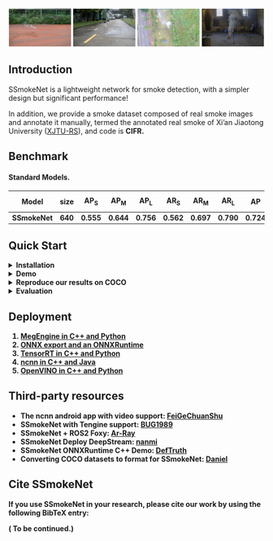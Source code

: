 <img src="results.png" >
<!-- <img src="assets/git_fig.png" width="1000" > -->

## Introduction
SSmokeNet is a lightweight network for smoke detection, with a simpler design but significant performance!
<!-- SSmokeNet is a lightweight network for small smoke detection, with a simpler design but significant performance! -->
<!-- It is specifically designed for small smoke detection, such as early and distant smoke, and it can be applied in various environments. -->
<!-- This repo is an implementation of PyTorch version SSmokeNet. -->

In addition, we provide a smoke dataset composed of real smoke images and annotate it manually, termed the annotated real smoke of Xi’an Jiaotong University ([XJTU-RS](https://pan.baidu.com/s/1XroD3qLwRH5tipsyDDzhSg)), and code is <b>CIFR<b>. 
<!-- These real images are from two benchmark datasets: [CVPR](https://cvpr.kmu.ac.kr/) and [USTC](http://smoke.ustcdu.cn/datasets.html).  -->
<!-- Our dataset is available. -->


<!-- For more details, please refer to our [report on Arxiv](https://arxiv.org/abs/2107.08430). -->


## Benchmark

#### Standard Models. 
| Model | size | AP<sub>S | AP<sub>M | AP<sub>L | AR<sub>S | AR<sub>M | AR<sub>L | AP|AR|Params<br>(M)|weights|
| ------ |:---: | :---:   | :---:    |:---:     |:---:  | :---: | :----: | :----: | :----: | :----: | :----: |
|SSmokeNet   |640  |0.555 |0.644 |0.756 |0.562|0.697|0.790|0.724 |0.715 |11.20| [down](https://pan.baidu.com/s/1RqEBkgskFKZwZAqrYwVwtw) |

## Quick Start

<details>
<summary>Installation</summary>

Step1. Install SSmokeNet.
```shell
git clone git@github.com:jingjing-maker/SSmokeNet.git
cd SSmokeNet
pip3 install -U pip && pip3 install -r requirements.txt
pip3 install -v -e . 
```

Step2. Install [pycocotools](https://github.com/cocodataset/cocoapi).

```shell
pip3 install cython; pip3 install 'git+https://github.com/cocodataset/cocoapi.git#subdirectory=PythonAPI'
```

</details>

<details>
<summary>Demo</summary>
Step1. Download a pretrained model from the benchmark table.

Step2. Use either -n or -f to specify your detector's config. For example:

```shell
python tools/demo.py image -n SSmokeNet -c /path/to/your/ssmokenet.pth --path ./test_img/ --conf 0.25 --nms 0.45 --tsize 640 --save_result --device [cpu/gpu]
```
or
```shell
python tools/demo.py image -f exps/default/ssmokenet.py.py -c /path/to/your/ssmokenet.pth --path ./test_img/ --conf 0.25 --nms 0.45 --tsize 640 --save_result --device [cpu/gpu]
```
eg:

python tools/demo.py image -f exps/default/ssmokenet.py -c weight/final.pth --path ./test_img/ --conf 0.25 --nms 0.45 --tsize 640 --save_result --device [gpu]


Demo for video: 
```shell
python tools/demo.py video -n SSmokeNet -c /path/to/your/ssmokenet.pth --path /path/to/your/video --conf 0.25 --nms 0.45 --tsize 640 --save_result --device [cpu/gpu]
```

</details>

<details>
<summary>Reproduce our results on COCO</summary>

Step1. Prepare COCO dataset
```shell
cd <SSmokeNet_HOME>
ln -s /path/to/your/COCO ./datasets/COCO
```

Step2. Reproduce our results on COCO by specifying -n:

```shell
python tools/train.py -n SSmokeNet -d 1 -b 64 --fp16 -o [--cache]  
```


* -d: number of gpu devices
* -b: total batch size, the recommended number for -b is num-gpu * 8
* --fp16: mixed precision training
* --cache: caching imgs into RAM to accelarate training, which need large system RAM. 

When using -f, the above commands are equivalent to:
```shell
python tools/train.py -f exps/default/ssmokenet.py -d 8 -b 64 --fp16 -o [--cache]
```

**Multi Machine Training**

We also support multi-nodes training. Just add the following args:
* --num\_machines: num of your total training nodes
* --machine\_rank: specify the rank of each node

Suppose you want to train SSmokeNet on 2 machines, and your master machines's IP is 123.123.123.123, use port 12312 and TCP.  
On master machine, run
```shell
python tools/train.py -n SSmokeNet -b 128 --dist-url tcp://123.123.123.123:12312 --num-machines 2 --machine-rank 0
```
On the second machine, run
```shell
python tools/train.py -n SSmokeNet -b 128 --dist-url tcp://123.123.123.123:12312 --num-machines 2 --machine-rank 1
```

</details>


<details>
<summary>Evaluation</summary>

We support batch testing for fast evaluation:

```shell
python tools/eval.py -n SSmokeNet -c /path/to/your/ssmokenet.pth -b 64 -d 1 --conf 0.001 [--fp16] [--fuse]                         
```

* --fuse: fuse conv and bn
* -d: number of GPUs used for evaluation. DEFAULT: All GPUs available will be used.
* -b: total batch size across on all GPUs

To reproduce speed test, we use the following command:
```shell
python tools/eval.py -n SSmokeNet -c /path/to/your/ssmokenet.pth -b 1 -d 1 --conf 0.001 --fp16 --fuse
```

</details>



## Deployment


1.  [MegEngine in C++ and Python](./demo/MegEngine)
2.  [ONNX export and an ONNXRuntime](./demo/ONNXRuntime)
3.  [TensorRT in C++ and Python](./demo/TensorRT)
4.  [ncnn in C++ and Java](./demo/ncnn)
5.  [OpenVINO in C++ and Python](./demo/OpenVINO)


## Third-party resources
* The ncnn android app with video support: [FeiGeChuanShu](https://github.com/FeiGeChuanShu)
* SSmokeNet with Tengine support: [BUG1989](https://github.com/BUG1989)
* SSmokeNet + ROS2 Foxy: [Ar-Ray](https://github.com/Ar-Ray-code)
* SSmokeNet Deploy DeepStream: [nanmi](https://github.com/nanmi)
* SSmokeNet ONNXRuntime C++ Demo: [DefTruth](https://github.com/DefTruth)
* Converting COCO datasets to format for SSmokeNet: [Daniel](https://github.com/znsoftm)

## Cite SSmokeNet
If you use SSmokeNet in your research, please cite our work by using the following BibTeX entry:
    
  ( To be continued.)
